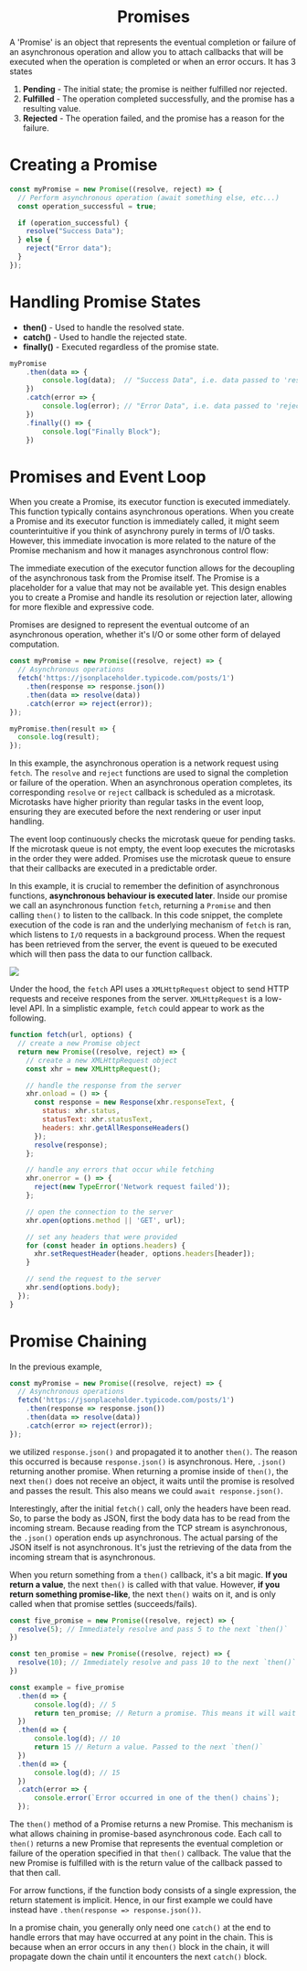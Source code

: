 <div align="center">
  <h1> Promises </h1>
</div>

A 'Promise' is an object that represents the eventual completion or failure of an asynchronous operation and allow you to attach callbacks that will be executed when the operation is completed or when an error occurs. It has 3 states

1. **Pending** - The initial state; the promise is neither fulfilled nor rejected.
2. **Fulfilled** - The operation completed successfully, and the promise has a resulting value.
3. **Rejected** - The operation failed, and the promise has a reason for the failure.

# Creating a Promise

```JavaScript
const myPromise = new Promise((resolve, reject) => {
  // Perform asynchronous operation (await something else, etc...)
  const operation_successful = true;

  if (operation_successful) {
    resolve("Success Data");
  } else {
    reject("Error data");
  }
});
```

# Handling Promise States

- **then()** - Used to handle the resolved state.
- **catch()** - Used to handle the rejected state.
- **finally()** - Executed regardless of the promise state.

```JavaScript
myPromise
    .then(data => {
        console.log(data);  // "Success Data", i.e. data passed to 'resolve'
    })
    .catch(error => {
        console.log(error); // "Error Data", i.e. data passed to 'reject'
    })
    .finally(() => {
        console.log("Finally Block");
    })
```

# Promises and Event Loop

When you create a Promise, its executor function is executed immediately. This function typically contains asynchronous operations. When you create a Promise and its executor function is immediately called, it might seem counterintuitive if you think of asynchrony purely in terms of I/O tasks. However, this immediate invocation is more related to the nature of the Promise mechanism and how it manages asynchronous control flow:

The immediate execution of the executor function allows for the decoupling of the asynchronous task from the Promise itself. The Promise is a placeholder for a value that may not be available yet. This design enables you to create a Promise and handle its resolution or rejection later, allowing for more flexible and expressive code.

Promises are designed to represent the eventual outcome of an asynchronous operation, whether it's I/O or some other form of delayed computation.

```JavaScript
const myPromise = new Promise((resolve, reject) => {
  // Asynchronous operations
  fetch('https://jsonplaceholder.typicode.com/posts/1')
    .then(response => response.json())
    .then(data => resolve(data))
    .catch(error => reject(error));
});

myPromise.then(result => {
  console.log(result);
});
```

In this example, the asynchronous operation is a network request using `fetch`. The `resolve` and `reject` functions are used to signal the completion or failure of the operation. When an asynchronous operation completes, its corresponding `resolve` or `reject` callback is scheduled as a microtask. Microtasks have higher priority than regular tasks in the event loop, ensuring they are executed before the next rendering or user input handling.

The event loop continuously checks the microtask queue for pending tasks. If the microtask queue is not empty, the event loop executes the microtasks in the order they were added. Promises use the microtask queue to ensure that their callbacks are executed in a predictable order.

In this example, it is crucial to remember the definition of asynchronous functions, **asynchronous behaviour is executed later**. Inside our promise we call an asynchronous function `fetch`, returning a `Promise` and then calling `then()` to listen to the callback. In this code snippet, the complete execution of the code is ran and the underlying mechanism of `fetch` is ran, which listens to `I/O` requests in a background process. When the request has been retrieved from the server, the event is queued to be executed which will then pass the data to our function callback.

![](../images/promises_async.png)

Under the hood, the `fetch` API uses a `XMLHttpRequest` object to send HTTP requests and receive respones from the server. `XMLHttpRequest` is a low-level API. In a simplistic example, `fetch` could appear to work as the following.

```JavaScript
function fetch(url, options) {
  // create a new Promise object
  return new Promise((resolve, reject) => {
    // create a new XMLHttpRequest object
    const xhr = new XMLHttpRequest();

    // handle the response from the server
    xhr.onload = () => {
      const response = new Response(xhr.responseText, {
        status: xhr.status,
        statusText: xhr.statusText,
        headers: xhr.getAllResponseHeaders()
      });
      resolve(response);
    };

    // handle any errors that occur while fetching
    xhr.onerror = () => {
      reject(new TypeError('Network request failed'));
    };

    // open the connection to the server
    xhr.open(options.method || 'GET', url);

    // set any headers that were provided
    for (const header in options.headers) {
      xhr.setRequestHeader(header, options.headers[header]);
    }

    // send the request to the server
    xhr.send(options.body);
  });
}
```

# Promise Chaining

In the previous example,

```JavaScript
const myPromise = new Promise((resolve, reject) => {
  // Asynchronous operations
  fetch('https://jsonplaceholder.typicode.com/posts/1')
    .then(response => response.json())
    .then(data => resolve(data))
    .catch(error => reject(error));
});
```

we utilized `response.json()` and propagated it to another `then()`. The reason this occurred is because `response.json()` is asynchronous. Here, `.json()` returning another promise. When returning a promise inside of `then()`, the next `then()` does not receive an object, it waits until the promise is resolved and passes the result. This also means we could `await response.json()`.

Interestingly, after the initial `fetch()` call, only the headers have been read. So, to parse the body as JSON, first the body data has to be read from the incoming stream. Because reading from the TCP stream is asynchronous, the `.json()` operation ends up asynchronous. The actual parsing of the JSON itself is not asynchronous. It's just the retrieving of the data from the incoming stream that is asynchronous.

When you return something from a `then()` callback, it's a bit magic. **If you return a value**, the next `then()` is called with that value. However, **if you return something promise-like**, the next `then()` waits on it, and is only called when that promise settles (succeeds/fails).

```JavaScript
const five_promise = new Promise((resolve, reject) => {
  resolve(5); // Immediately resolve and pass 5 to the next `then()`
})

const ten_promise = new Promise((resolve, reject) => {
  resolve(10); // Immediately resolve and pass 10 to the next `then()`
})

const example = five_promise
  .then(d => {
      console.log(d); // 5
      return ten_promise; // Return a promise. This means it will wait until resolved and pass the resolved value.
  })
  .then(d => {
      console.log(d); // 10
      return 15 // Return a value. Passed to the next `then()`
  })
  .then(d => {
      console.log(d); // 15
  })
  .catch(error => {
      console.error(`Error occurred in one of the then() chains`);
  });
```

The `then()` method of a Promise returns a new Promise. This mechanism is what allows chaining in promise-based asynchronous code. Each call to `then()` returns a new Promise that represents the eventual completion or failure of the operation specified in that `then()` callback. The value that the new Promise is fulfilled with is the return value of the callback passed to that then call.

For arrow functions, if the function body consists of a single expression, the return statement is implicit. Hence, in our first example we could have instead have `.then(response => response.json())`.

In a promise chain, you generally only need one `catch()` at the end to handle errors that may have occurred at any point in the chain. This is because when an error occurs in any `then()` block in the chain, it will propagate down the chain until it encounters the next `catch()` block.